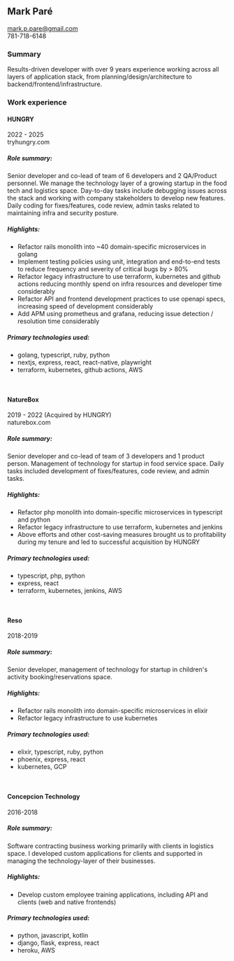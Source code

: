 ## Mark Paré
mark.p.pare@gmail.com  
781-718-6148

### Summary
Results-driven developer with over 9 years experience working across all layers of application stack, from planning/design/architecture to backend/frontend/infrastructure.

### Work experience

#### HUNGRY
2022 - 2025  
tryhungry.com

##### Role summary:

Senior developer and co-lead of team of 6 developers and 2 QA/Product personnel. We manage the technology layer of a growing startup in the food tech and logistics space. Day-to-day tasks include debugging issues across the stack and working with company stakeholders to develop new features. Daily coding for fixes/features, code review, admin tasks related to maintaining infra and security posture.


##### Highlights:

- Refactor rails monolith into ~40 domain-specific microservices in golang
- Implement testing policies using unit, integration and end-to-end tests to reduce frequency and severity of critical bugs by > 80%
- Refactor legacy infrastructure to use terraform, kubernetes and github actions reducing monthly spend on infra resources and developer time considerably
- Refactor API and frontend development practices to use openapi specs, increasing speed of development considerably
- Add APM using prometheus and grafana, reducing issue detection / resolution time considerably


##### Primary technologies used:

- golang, typescript, ruby, python
- nextjs, express, react, react-native, playwright
- terraform, kubernetes, github actions, AWS

<br />

#### NatureBox
2019 - 2022 (Acquired by HUNGRY)  
naturebox.com

##### Role summary:

Senior developer and co-lead of team of 3 developers and 1 product person. Management of technology for startup in food service space. Daily tasks included development of fixes/features, code review, and admin tasks.


##### Highlights:

- Refactor php monolith into domain-specific microservices in typescript and python
- Refactor legacy infrastructure to use terraform, kubernetes and jenkins
- Above efforts and other cost-saving measures brought us to profitability during my tenure and led to successful acquisition by HUNGRY


##### Primary technologies used:

- typescript, php, python
- express, react
- terraform, kubernetes, jenkins, AWS

<br />

#### Reso
2018-2019

##### Role summary:

Senior developer, management of technology for startup in children's activity booking/reservations space.


##### Highlights:

- Refactor rails monolith into domain-specific microservices in elixir
- Refactor legacy infrastructure to use kubernetes


##### Primary technologies used:

- elixir, typescript, ruby, python
- phoenix, express, react
- kubernetes, GCP

<br />

#### Concepcion Technology
2016-2018

##### Role summary:

Software contracting business working primarily with clients in logistics space. I developed custom applications for clients and supported in managing the technology-layer of their businesses.


##### Highlights:

- Develop custom employee training applications, including API and clients (web and native frontends)


##### Primary technologies used:

- python, javascript, kotlin
- django, flask, express, react
- heroku, AWS
